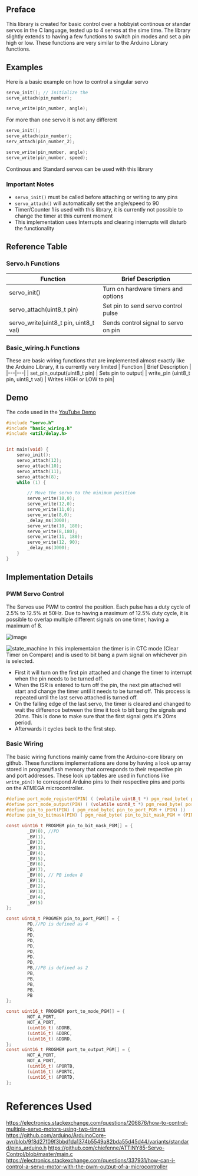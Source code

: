 ## Preface
This library is created for basic control over a hobbyist continous or standar servos in the C language, tested up to 4 servos at the sime time. The library slightly extends to having a few functions to switch pin modes and set a pin high or low. These functions are very similar to the Arduino Library functions.

## Examples
Here is a basic example on how to control a singular servo

```c
servo_init(); // Initialize the 
servo_attach(pin_number);

servo_write(pin_number, angle); 
```
For more than one servo it is not any different
```c
servo_init();
servo_attach(pin_number);
serv_attach(pin_number_2);

servo_write(pin_number, angle); 
servo_write(pin_number, speed);
```
Continous and Standard servos can be used with this library
### Important Notes
- `servo_init()` must be called before attaching or writing to any pins
- `servo_attach()` will automatically set the angle/speed to 90
- Timer/Counter 1 is used with this library, it is currently not possible to change the timer at this current moment
- This implementation uses Interrupts and clearing interrupts will disturb the functionality
## Reference Table
### Servo.h Functions
| Function | Brief Description |
|---|---|
| servo_init() | Turn on hardware timers and options|
| servo_attach(uint8_t pin) | Set pin to send servo control pulse |
| servo_write(uint8_t pin, uint8_t val) | Sends control signal to servo on pin |
### Basic_wiring.h Functions
These are basic wiring functions that are implemented almost exactly like the Arduino Library, it is currently very limited
| Function | Brief Description |
|---|---|
| set_pin_output(uint8_t pin) | Sets pin to output|
| write_pin (uint8_t pin, uint8_t val) | Writes HIGH or LOW to pin|

## Demo
The code used in the  [YouTube Demo](https://www.youtube.com/watch?v=L5e-ptMNdWE)
```c
#include "servo.h"
#include "basic_wiring.h"
#include <util/delay.h>


int main(void) {
    servo_init();
    servo_attach(12);
    servo_attach(10);
    servo_attach(11);
    servo_attach(8);
    while (1) {

        // Move the servo to the minimum position
        servo_write(10,0);
        servo_write(12,0);
        servo_write(11,0);
        servo_write(8,0);
        _delay_ms(3000);
        servo_write(10, 180);
        servo_write(8,180);
        servo_write(11, 180);
        servo_write(12, 90);
        _delay_ms(3000);
    }
}

```

## Implementation Details

### PWM Servo Control
The Servos use PWM to control the position. Each pulse has a duty cycle of 2.5% to 12.5% at 50Hz. Due to having a maximum of 12.5% duty cycle, it is possible to overlap multiple different signals on one timer, having a maximum of 8. 

![image](img/PWM_Implementation.png)

![state_machine](img/State_machine.png)
In this implementaion the timer is in CTC mode (Clear Timer on Compare) and is used to bit bang a pwm signal on whichever pin is selected. 
- First it will turn on the first pin attached and change the timer to interrupt when the pin needs to be turned off. 
- When the ISR is entered to turn off the pin, the next pin attached will start and change the timer until it needs to be turned off. This process is repeated until the last servo attached is turned off. 
- On the falling edge of the last servo, the timer is cleared and changed to wait the difference between the time it took to bit bang the signals and 20ms. This is done to make sure that the first signal gets it's 20ms period. 
- Afterwards it cycles back to the first step.

### Basic Wiring
The basic wiring functions mainly came from the Arduino-core library on github. These functions implementations are done by having a look up array stored in program/flash memory that corresponds to their respective pin and port addresses. These look up tables are used in functions like `write_pin()` to correspond Arduino pins to their respective pins and ports on the ATMEGA microcontroller.
```c
#define port_mode_register(PIN) ( (volatile uint8_t *) pgm_read_byte( port_to_mode_PGM + (PIN) ))
#define port_mode_output(PIN) ( (volatile uint8_t *) pgm_read_byte( port_to_output_PGM + (PIN) ))
#define pin_to_port(PIN) ( pgm_read_byte( pin_to_port_PGM + (PIN) ))
#define pin_to_bitmask(PIN) ( pgm_read_byte( pin_to_bit_mask_PGM + (PIN) ))

const uint16_t PROGMEM pin_to_bit_mask_PGM[] = {
        _BV(0), //PD
        _BV(1),
        _BV(2),
        _BV(3),
        _BV(4),
        _BV(5),
        _BV(6),
        _BV(7),
        _BV(0), // PB index 8
        _BV(1),
        _BV(2),
        _BV(3),
        _BV(4),
        _BV(5)
};

const uint8_t PROGMEM pin_to_port_PGM[] = {
        PD,//PD is defined as 4
        PD,
        PD,
        PD,
        PD,
        PD,
        PD,
        PD,
        PB,//PB is defined as 2
        PB,
        PB,
        PB,
        PB,
        PB
};

const uint16_t PROGMEM port_to_mode_PGM[] = {
        NOT_A_PORT,
        NOT_A_PORT,
        (uint16_t) &DDRB,
        (uint16_t) &DDRC,
        (uint16_t) &DDRD,
};
const uint16_t PROGMEM port_to_output_PGM[] = {
        NOT_A_PORT,
        NOT_A_PORT,
        (uint16_t) &PORTB,
        (uint16_t) &PORTC,
        (uint16_t) &PORTD,
};
```

# References Used

https://electronics.stackexchange.com/questions/206876/how-to-control-multiple-servo-motors-using-two-timers
https://github.com/arduino/ArduinoCore-avr/blob/9f8d27f09f3bbd1da1374b5549a82bda55d45d44/variants/standard/pins_arduino.h
https://github.com/chiefenne/ATTINY85-Servo-Control/blob/master/main.c
https://electronics.stackexchange.com/questions/337931/how-can-i-control-a-servo-motor-with-the-pwm-output-of-a-microcontroller
